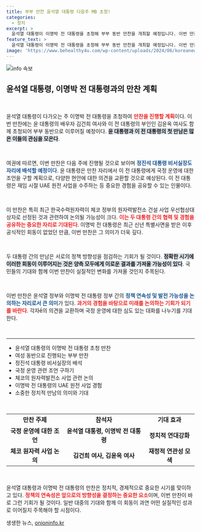 ```yaml
---
title: 부부 만찬 윤석열 대통령 다음주 MB 초청!
categories:
  - 정치
excerpt: >
  윤석열 대통령이 이명박 전 대통령을 초청해 부부 동반 만찬을 개최할 예정입니다. 이번 만찬은 두 대통령 간의 국정 운영 조언 및 다양한 현안 논의의 중요한 자리가 될 것으로 기대됩니다. 
feature_text: >
  윤석열 대통령이 이명박 전 대통령을 초청해 부부 동반 만찬을 개최할 예정입니다. 이번 만찬은 두 대통령 간의 국정 운영 조언 및 다양한 현안 논의의 중요한 자리가 될 것으로 기대됩니다. 
image: 'https://www.behealthy4u.com/wp-content/uploads/2024/06/koreanews.jpg'
---
```


<p><img src="https://www.behealthy4u.com/wp-content/uploads/2024/06/koreanews.jpg" alt="info 속보" /></p>

<h2 data-ke-size="size26">윤석열 대통령, 이명박 전 대통령과의 만찬 계획</h2>

<p data-ke-size="size16">&nbsp;</p>

<p>윤석열 대통령이 다가오는 주 이명박 전 대통령을 초청하여 <b><span style="color: #ee2323;">만찬을 진행할 계획</span></b>이다. 이번 만찬에는 윤 대통령의 배우자 김건희 여사와 이 전 대통령의 부인인 김윤옥 여사도 함께 초청되어 부부 동반으로 이루어질 예정이다. <b><span style="background-color: #21538527;">윤 대통령과 이 전 대통령의 첫 만남은 많은 이들의 관심을 모은다</span></b>.</p>

<p data-ke-size="size16">&nbsp;</p>

<p>여권에 따르면, 이번 만찬은 다음 주에 진행될 것으로 보이며 <b><span style="color: #1a5490;">정진석 대통령 비서실장도 자리에 배석할 예정이다</span></b>. 윤 대통령은 만찬 자리에서 이 전 대통령에게 국정 운영에 대한 조언을 구할 계획으로, 다양한 현안에 대한 의견을 교환할 것으로 예상된다. 이 전 대통령은 재임 시절 UAE 원전 사업을 수주하는 등 중요한 경험을 공유할 수 있는 인물이다. </p>

<p data-ke-size="size16">&nbsp;</p>

<p>이 만찬은 특히 최근 한국수력원자력이 체코 정부의 원자력발전소 건설 사업 우선협상대상자로 선정된 것과 관련하여 논의될 가능성이 크다. <b><span style="color: #ee2323;">이는 두 대통령 간의 협력 및 경험을 공유하는 중요한 자리로 기대된다</span></b>. 이명박 전 대통령은 최근 신년 특별사면을 받은 이후 공식적인 회동이 없었던 만큼, 이번 만찬은 그 의미가 더욱 깊다.</p>

<p data-ke-size="size16">&nbsp;</p>

<p>두 대통령 간의 만남은 서로의 정책 방향성을 점검하는 기회가 될 것이다. <b><span style="background-color: #21538527;">정확한 시기에 이러한 회동이 이루어지는 것은 양측 모두에게 이로운 결과를 가져올 가능성이 있다</span></b>. 국민들의 기대와 함께 이번 만찬이 실질적인 변화를 가져올 것인지 주목된다. </p>

<p data-ke-size="size16">&nbsp;</p>

<p>이번 만찬은 윤석열 정부와 이명박 전 대통령 정부 간의 <b><span style="color: #1a5490;">정책 연속성 및 발전 가능성을 논의하는 자리로서 큰 의미</span></b>가 있다. <b><span style="color: #ee2323;">과거의 경험을 바탕으로 미래를 논의하는 기회가 되기를 바란다</span></b>. 각자ề의 의견을 교환하며 국정 운영에 대한 심도 있는 대화를 나누기를 기대한다. </p>

<p data-ke-size="size16">&nbsp;</p>

<hr />

<ul>
    <li>윤석열 대통령의 이명박 전 대통령 초청 만찬</li>
    <li>여성 동반으로 진행되는 부부 만찬</li>
    <li>정진석 대통령 비서실장의 배석</li>
    <li>국정 운영 관련 조언 구하기</li>
    <li>체코의 원자력발전소 사업 관련 논의</li>
    <li>이명박 전 대통령의 UAE 원전 사업 경험</li>
    <li>소중한 정치적 만남의 의미와 기대</li>
</ul>

<p data-ke-size="size16">&nbsp;</p>

<table style="width:100%; border-collapse:collapse;">
    <tr>
        <td style="text-align: center; height: 17px;"><b>만찬 주제</b></td>
        <td style="text-align: center; height: 17px;"><b>참석자</b></td>
        <td style="text-align: center; height: 17px;"><b>기대 효과</b></td>
    </tr>
    <tr>
        <td style="text-align: center; height: 17px;"><b>국정 운영에 대한 조언</b></td>
        <td style="text-align: center; height: 17px;"><b>윤석열 대통령, 이명박 전 대통령</b></td>
        <td style="text-align: center; height: 17px;"><b>정치적 연대강화</b></td>
    </tr>
    <tr>
        <td style="text-align: center; height: 17px;"><b>체코 원자력 사업 논의</b></td>
        <td style="text-align: center; height: 17px;"><b>김건희 여사, 김윤옥 여사</b></td>
        <td style="text-align: center; height: 17px;"><b>재정적 연관성 모색</b></td>
    </tr>
</table>

<p data-ke-size="size16">&nbsp;</p>

<p>윤석열 대통령과 이명박 전 대통령의 만찬은 정치적, 경제적으로 중요한 시기를 맞이하고 있다. <b><span style="color: #ee2323;">정책의 연속성은 앞으로의 방향성을 결정하는 중요한 요소</span></b>이며, 이번 만찬이 바로 그런 기회가 될 것이다. 일반 대중의 기대와 함께 이 회동이 과연 어떤 실질적인 성과로 이어질지 주목해야 할 시점이다.</p>
생생한 뉴스, <a href="https://onioninfo.kr" rel="dofollow">onioninfo.kr</a>


